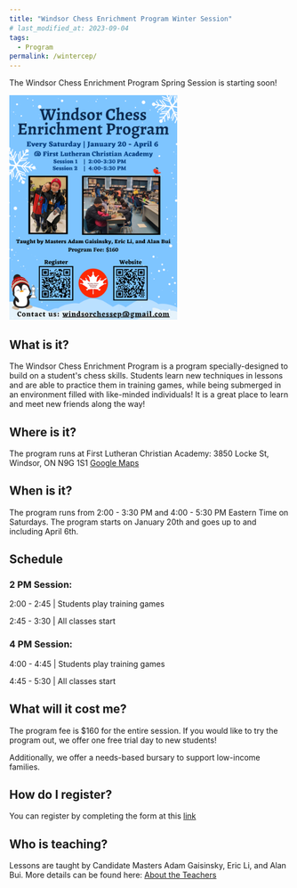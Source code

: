 ```yaml
---
title: "Windsor Chess Enrichment Program Winter Session"
# last_modified_at: 2023-09-04
tags:
  - Program
permalink: /wintercep/
---
```


The Windsor Chess Enrichment Program Spring Session is starting soon! 

<img src="/assets/images/WindsorCEPWinter2024.png" alt="Program Flyer" height = "60%" width = "60%"> 

<h2>What is it?</h2>

The Windsor Chess Enrichment Program is a program specially-designed to build on a student's chess skills. Students learn new techniques in lessons and are able to practice them in training games, while being submerged in an environment filled with like-minded individuals! It is a great place to learn and meet new friends along the way!

<h2>Where is it?</h2>

The program runs at First Lutheran Christian Academy: 3850 Locke St, Windsor, ON N9G 1S1 
<a href="https://goo.gl/maps/YyF3MtTgnUew8BHx7">Google Maps </a>

<h2>When is it?</h2>

The program runs from 2:00 - 3:30 PM and 4:00 - 5:30 PM Eastern Time on Saturdays. The program starts on January 20th and goes up to and including April 6th.

<h2>Schedule</h2>

<h3>2 PM Session:</h3>

<p>2:00 - 2:45 | Students play training games </p>

<p>2:45 - 3:30 | All classes start </p>

<h3>4 PM Session:</h3>

<p>4:00 - 4:45 | Students play training games </p>

<p>4:45 - 5:30 | All classes start </p>

<h2>What will it cost me?</h2>

The program fee is $160 for the entire session. If you would like to try the program out, we offer one free trial day to new students!

Additionally, we offer a needs-based bursary to support low-income families.

<h2>How do I register?</h2>

You can register by completing the form at this [link](https://forms.gle/wyrimwzZF1HASV9u5)

<h2>Who is teaching?</h2>

Lessons are taught by Candidate Masters Adam Gaisinsky, Eric Li, and Alan Bui. More details can be found here: <a href = "/about/#adam-gaisinsky">About the Teachers</a>
